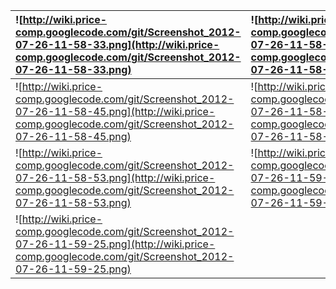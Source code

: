 |![http://wiki.price-comp.googlecode.com/git/Screenshot_2012-07-26-11-58-33.png](http://wiki.price-comp.googlecode.com/git/Screenshot_2012-07-26-11-58-33.png)|![http://wiki.price-comp.googlecode.com/git/Screenshot_2012-07-26-11-58-41.png](http://wiki.price-comp.googlecode.com/git/Screenshot_2012-07-26-11-58-41.png)|
|:------------------------------------------------------------------------------------------------------------------------------------------------------------|:------------------------------------------------------------------------------------------------------------------------------------------------------------|
|![http://wiki.price-comp.googlecode.com/git/Screenshot_2012-07-26-11-58-45.png](http://wiki.price-comp.googlecode.com/git/Screenshot_2012-07-26-11-58-45.png)|![http://wiki.price-comp.googlecode.com/git/Screenshot_2012-07-26-11-58-48.png](http://wiki.price-comp.googlecode.com/git/Screenshot_2012-07-26-11-58-48.png)|
|![http://wiki.price-comp.googlecode.com/git/Screenshot_2012-07-26-11-58-53.png](http://wiki.price-comp.googlecode.com/git/Screenshot_2012-07-26-11-58-53.png)|![http://wiki.price-comp.googlecode.com/git/Screenshot_2012-07-26-11-59-04.png](http://wiki.price-comp.googlecode.com/git/Screenshot_2012-07-26-11-59-04.png)|
|![http://wiki.price-comp.googlecode.com/git/Screenshot_2012-07-26-11-59-25.png](http://wiki.price-comp.googlecode.com/git/Screenshot_2012-07-26-11-59-25.png)|  |